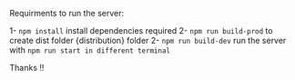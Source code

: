 Requirments to run the server:

1- `npm install` install dependencies required
2- `npm run build-prod` to create dist folder {distribution} folder
2- `npm run build-dev` run the server with `npm run start in different terminal`

Thanks !!

